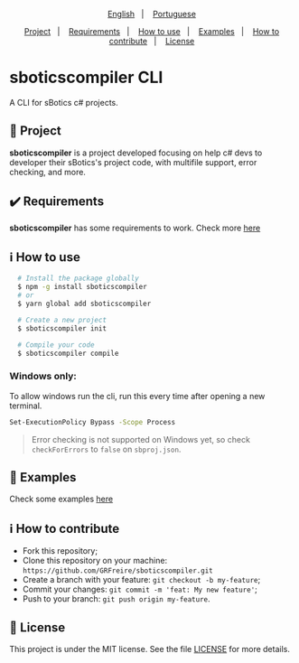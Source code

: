 <p align="center">
 <a href="#">English</a>&nbsp;&nbsp;&nbsp;|&nbsp;&nbsp;&nbsp;
  <a href="/docs/pt_br/readme.md">Portuguese</a>
</p>

<p align="center">
 <a href="#project">Project</a>&nbsp;&nbsp;&nbsp;|&nbsp;&nbsp;&nbsp;
  <a href="#heavy_check_mark-requirements">Requirements</a>&nbsp;&nbsp;&nbsp;|&nbsp;&nbsp;&nbsp;
  <a href="#information_source-how-to-use">How to use</a>&nbsp;&nbsp;&nbsp;|&nbsp;&nbsp;&nbsp;
  <a href="#eyes-examples">Examples</a>&nbsp;&nbsp;&nbsp;|&nbsp;&nbsp;&nbsp;
  <a href="#information_source-how-to-contribute">How to contribute</a>&nbsp;&nbsp;&nbsp;|&nbsp;&nbsp;&nbsp;
  <a href="#memo-license">License</a>
</p>

# sboticscompiler CLI

A CLI for sBotics c# projects.

## 🚀 Project

**sboticscompiler** is a project developed focusing on help c# devs to developer their sBotics's project code, with multifile support, error checking, and more.

## :heavy_check_mark: Requirements

**sboticscompiler** has some requirements to work.
Check more [here](docs/requirements.md)

## :information_source: How to use

```bash
  # Install the package globally
  $ npm -g install sboticscompiler
  # or
  $ yarn global add sboticscompiler

  # Create a new project
  $ sboticscompiler init

  # Compile your code
  $ sboticscompiler compile
```

### Windows only:

To allow windows run the cli, run this every time after opening a new terminal.

```bash
Set-ExecutionPolicy Bypass -Scope Process
```

> Error checking is not supported on Windows yet, so check `checkForErrors` to `false` on `sbproj.json`.

## :eyes: Examples

Check some examples [here](docs/examples.md)

## :information_source: How to contribute

- Fork this repository;
- Clone this repository on your machine: `https://github.com/GRFreire/sboticscompiler.git`
- Create a branch with your feature: `git checkout -b my-feature`;
- Commit your changes: `git commit -m 'feat: My new feature'`;
- Push to your branch: `git push origin my-feature`.

## :memo: License

This project is under the MIT license. See the file [LICENSE](LICENSE) for more details.
